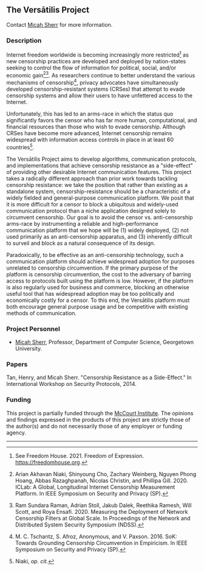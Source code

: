 ## The Versātilis Project

Contact [Micah Sherr](https://micahsherr.com) for more information.


### Description

Internet freedom worldwide is becoming increasingly more
restricted[^1] as new censorship practices are developed and deployed
by nation-states seeking to control the flow of information for
political, social, and/or economic gain[^2][^3].  As researchers
continue to better understand the various mechanisms of
censorship[^4], privacy advocates have simultaneously developed
censorship-resistant systems (CRSes) that attempt to evade censorship
systems and allow their users to have unfettered access to the
Internet.

Unfortunately, this has led to an arms-race in which the status quo
significantly favors the censor who has far more human, computational,
and financial resources than those who wish to evade censorship.
Although CRSes have become more advanced, Internet censorship remains
widespread with information access controls in place in at least 60
countries[^5].

The Versātilis Project aims to develop algorithms, communication protocols, and
implementations that achieve censorship resistance as a "side-effect"
of providing other desirable Internet communication features.  This
project takes a radically different approach than prior work towards
tackling censorship resistance: we take the position that rather than
existing as a standalone system, censorship-resistance should be a
characteristic of a widely fielded and general-purpose communication
platform.  We posit that it is more difficult for a censor to block a
ubiquitous and widely-used communication protocol than a niche
application designed solely to circumvent censorship. Our goal is to
avoid the censor vs. anti-censorship arms-race by instrumenting a
reliable and high-performance communication platform that we hope will
be (1) widely deployed, (2) not used primarily as an anti-censorship
apparatus, and (3) inherently difficult to surveil and block as a
natural consequence of its design.

Paradoxically, to be effective as an anti-censorship technology, such
a communication platform should achieve widespread adoption for
purposes unrelated to censorship circumvention.  If the primary
purpose of the platform is censorship circumvention, the cost to the
adversary of barring access to protocols built using the platform is
low.  However, if the platform is also regularly used for business and
commerce, blocking an otherwise useful tool that has widespread
adoption may be too politically and economically costly for a censor.
To this end, the Versātilis platform must both encourage general purpose usage
and be competitive with existing methods of communication.


### Project Personnel

* [Micah Sherr](https://micahsherr.com), Professor, Department of
Computer Science, Georgetown University.

### Papers

Tan, Henry, and Micah Sherr. "Censorship Resistance as a Side-Effect."
In International Workshop on Security Protocols, 2014.


### Funding

This project is partially funded through the
[McCourt Institute](https://mccourtinstitute.org/).  The opinions and
findings expressed in the products of this project are strictly those
of the author(s) and do not necessarily those of any employer or
funding agency.


---

[^1]: See Freedom House. 2021. Freedom of Expression. https://freedomhouse.org.

[^2]: Arian Akhavan Niaki, Shinyoung Cho, Zachary Weinberg, Nguyen Phong Hoang, Abbas Razaghpanah, Nicolas Christin, and Phillipa Gill. 2020. ICLab: A Global, Longitudinal Internet Censorship Measurement Platform. In IEEE Symposium on Security and Privacy (SP).

[^3]: Ram Sundara Raman, Adrian Stoll, Jakub Dalek, Reethika Ramesh, Will Scott, and Roya Ensafi. 2020. Measuring the Deployment of Network Censorship Filters at Global Scale. In Proceedings of the Network and Distributed System Security Symposium (NDSS).

[^4]: M. C. Tschantz, S. Afroz, Anonymous, and V. Paxson. 2016. SoK: Towards Grounding Censorship Circumvention in Empiricism.  In IEEE Symposium on Security and Privacy (SP).

[^5]: Niaki, *op. cit.*
